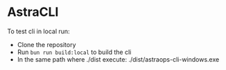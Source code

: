 # AstraCLI

To test cli in local run:
- Clone the repository
- Run `bun run build:local` to build the cli
- In the same path where ./dist execute: ./dist/astraops-cli-windows.exe 